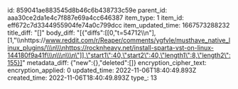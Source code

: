 id: 859041ae883545d8b46c6b438733c59e
parent_id: aaa30ce2da1e4c7f887e69a4cc646387
item_type: 1
item_id: eff672c7d3344955904fe74a0c799dcc
item_updated_time: 1667573288232
title_diff: "[]"
body_diff: "[{\"diffs\":[[0,\"t=54712\\\n\"],[1,\"\\\nhttps://www.reddit.com/r/Reaper/comments/ygfvle/musthave_native_linux_plugins/\\\n\\\nhttps://rocknheavy.net/install-sparta-vst-on-linux-144180f9a41f\\\n\\\n\\\n\"]],\"start1\":40,\"start2\":40,\"length1\":8,\"length2\":155}]"
metadata_diff: {"new":{},"deleted":[]}
encryption_cipher_text: 
encryption_applied: 0
updated_time: 2022-11-06T18:40:49.893Z
created_time: 2022-11-06T18:40:49.893Z
type_: 13